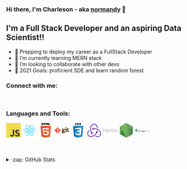 ### Hi there, I'm Charleson - aka [normandy][website] 👋

## I'm a Full Stack Developer and an aspiring Data Scientist!!

- 🔭 Prepping to deploy my career as a FullStack Developer
- 🌱 I’m currently learning MERN stack
- 👯 I’m looking to collaborate with other devs
- 🥅 2021 Goals: proficient SDE and learn random forest 

### Connect with me:
[<img fill="#fff"  align="left" alt="" width="40px" src="https://github.githubassets.com/images/modules/logos_page/GitHub-Mark.png" />][website]
[<img align="left" alt="" width="40px" src="https://pngmind.com/wp-content/uploads/2019/08/Linkedin-Logo-Png-Transparent-Background.png" />][linkedin]
[<img align="left" alt="" width="40px" src="https://i.pinimg.com/originals/de/1c/91/de1c91788be0d791135736995109272a.png" />][youtube]
[<img align="left" alt="" width="40px" src="http://assets.stickpng.com/images/580b57fcd9996e24bc43c53e.png" />][twitter]
[<img align="left" alt="" width="40px" src="https://www.freepnglogos.com/uploads/instagram-logos-png-images-free-download-2.png" />][instagram]

<br />

### Languages and Tools:

<code><img height="40" src="https://raw.githubusercontent.com/github/explore/80688e429a7d4ef2fca1e82350fe8e3517d3494d/topics/javascript/javascript.png"></code>
<code><img height="40" src="https://raw.githubusercontent.com/github/explore/80688e429a7d4ef2fca1e82350fe8e3517d3494d/topics/react/react.png"></code>
<code><img height="40" src="https://raw.githubusercontent.com/github/explore/80688e429a7d4ef2fca1e82350fe8e3517d3494d/topics/html/html.png"></code>
<code><img height="40" src="https://raw.githubusercontent.com/github/explore/80688e429a7d4ef2fca1e82350fe8e3517d3494d/topics/git/git.png"></code>
<code><img height="40" src="https://raw.githubusercontent.com/github/explore/80688e429a7d4ef2fca1e82350fe8e3517d3494d/topics/css/css.png"></code>
<code><img height="40" src="https://raw.githubusercontent.com/github/explore/80688e429a7d4ef2fca1e82350fe8e3517d3494d/topics/redux/redux.png"></code>
<code><img height="40" src="https://raw.githubusercontent.com/github/explore/80688e429a7d4ef2fca1e82350fe8e3517d3494d/topics/express/express.png"></code>
<code><img height="40" src="https://raw.githubusercontent.com/github/explore/80688e429a7d4ef2fca1e82350fe8e3517d3494d/topics/nodejs/nodejs.png"></code>
<code><img height="40" src="https://raw.githubusercontent.com/github/explore/80688e429a7d4ef2fca1e82350fe8e3517d3494d/topics/mongodb/mongodb.png"></code>


<br />
<br />


<details>
  <summary>:zap: GitHub Stats</summary>

  <img align="left" alt="codeSTACKr's GitHub Stats" src="https://github-readme-stats.codestackr.vercel.app/api?username=normandy17&show_icons=true&hide_border=true" />

</details>

[website]: https://normandy17.github.io/Portfolio/
[twitter]: https://twitter.com/CharlesonDavis
[youtube]: https://www.youtube.com/playlist?list=PLXXVxxzKURJnpFJujR7QOMrsC6pix5zYt
[instagram]: https://www.instagram.com/normandy1717
[linkedin]: https://www.linkedin.com/in/charleson%C2%B0davis/
